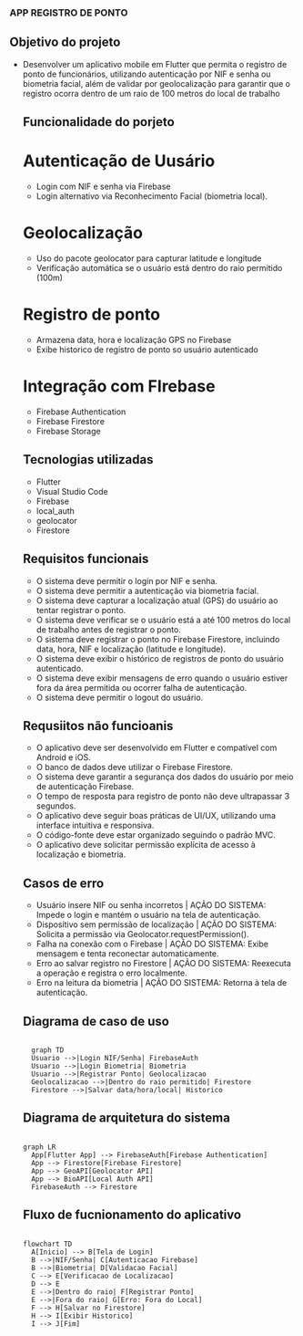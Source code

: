 ### APP REGISTRO DE PONTO

## Objetivo do projeto
- Desenvolver um aplicativo mobile em Flutter que permita o registro de ponto de funcionários, utilizando autenticação por NIF e senha ou biometria facial, além de validar por geolocalização para garantir que o registro ocorra dentro de um raio de 100 metros do local de trabalho

  ## Funcionalidade do porjeto
  # Autenticação de Uusário
  - Login com NIF e senha via Firebase
  -  Login alternativo via Reconhecimento Facial (biometria local).

  # Geolocalização
  - Uso do pacote geolocator para capturar latitude e longitude
  - Verificação automática se o usuário está dentro do raio permitido (100m)

  # Registro de ponto
  - Armazena data, hora e localização GPS no Firebase
  - Exibe historico de registro de ponto so usuário autenticado

  # Integração com FIrebase
  - Firebase Authentication
  - Firebase Firestore
  - Firebase Storage
 
  ## Tecnologias utilizadas
  - Flutter
  - Visual Studio Code
  - Firebase
  - local_auth
  - geolocator
  - Firestore
 
  ## Requisitos funcionais
  - O sistema deve permitir o login por NIF e senha.
  - O sistema deve permitir a autenticação via biometria facial.
  - O sistema deve capturar a localização atual (GPS) do usuário ao tentar registrar o ponto.
  - O sistema deve verificar se o usuário está a até 100 metros do local de trabalho antes de registrar o ponto.
  - O sistema deve registrar o ponto no Firebase Firestore, incluindo data, hora, NIF e localização (latitude e longitude).
  - O sistema deve exibir o histórico de registros de ponto do usuário autenticado.
  - O sistema deve exibir mensagens de erro quando o usuário estiver fora da área permitida ou ocorrer falha de autenticação.
  - O sistema deve permitir o logout do usuário.
 
  ## Requsiitos não funcioanis
  - O aplicativo deve ser desenvolvido em Flutter e compatível com Android e iOS.
  - O banco de dados deve utilizar o Firebase Firestore.
  - O sistema deve garantir a segurança dos dados do usuário por meio de autenticação Firebase.
  - O tempo de resposta para registro de ponto não deve ultrapassar 3 segundos.
  - O aplicativo deve seguir boas práticas de UI/UX, utilizando uma interface intuitiva e responsiva.
  - O código-fonte deve estar organizado seguindo o padrão MVC.
  - O aplicativo deve solicitar permissão explícita de acesso à localização e biometria.
 
  ## Casos de erro
  - Usuário insere NIF ou senha incorretos | AÇÃO DO SISTEMA: Impede o login e mantém o usuário na tela de autenticação.
  - Dispositivo sem permissão de localização | AÇÃO DO SISTEMA: Solicita a permissão via Geolocator.requestPermission().
  - Falha na conexão com o Firebase | AÇÃO DO SISTEMA: Exibe mensagem e tenta reconectar automaticamente.
  - Erro ao salvar registro no Firestore | AÇÃO DO SISTEMA: Reexecuta a operação e registra o erro localmente.
  - Erro na leitura da biometria | AÇÃO DO SISTEMA: Retorna à tela de autenticação.
 
  ## Diagrama de caso de uso

  ``` mermaid

    graph TD
    Usuario -->|Login NIF/Senha| FirebaseAuth
    Usuario -->|Login Biometria| Biometria
    Usuario -->|Registrar Ponto| Geolocalizacao
    Geolocalizacao -->|Dentro do raio permitido| Firestore
    Firestore -->|Salvar data/hora/local| Historico

  ```

  ## Diagrama de arquitetura do sistema

  ``` mermaid

  graph LR
    App[Flutter App] --> FirebaseAuth[Firebase Authentication]
    App --> Firestore[Firebase Firestore]
    App --> GeoAPI[Geolocator API]
    App --> BioAPI[Local Auth API]
    FirebaseAuth --> Firestore

  ```

  ## Fluxo de fucnionamento do aplicativo

  ``` mermaid

  flowchart TD
    A[Inicio] --> B[Tela de Login]
    B -->|NIF/Senha| C[Autenticacao Firebase]
    B -->|Biometria| D[Validacao Facial]
    C --> E[Verificacao de Localizacao]
    D --> E
    E -->|Dentro do raio| F[Registrar Ponto]
    E -->|Fora do raio| G[Erro: Fora do Local]
    F --> H[Salvar no Firestore]
    H --> I[Exibir Historico]
    I --> J[Fim]

  ```
  
  

